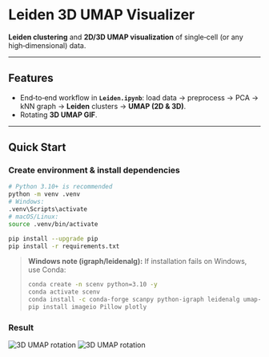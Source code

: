 # Leiden 3D UMAP Visualizer

**Leiden clustering** and **2D/3D UMAP visualization** of single‑cell (or any high‑dimensional) data.

---

## Features
- End‑to‑end workflow in **`Leiden.ipynb`**: load data → preprocess → PCA → kNN graph → **Leiden** clusters → **UMAP (2D & 3D)**.
- Rotating **3D UMAP GIF**.
  
---

## Quick Start

### Create environment & install dependencies
```bash
# Python 3.10+ is recommended
python -m venv .venv
# Windows:
.venv\Scripts\activate
# macOS/Linux:
source .venv/bin/activate

pip install --upgrade pip
pip install -r requirements.txt
```

> **Windows note (igraph/leidenalg):** If installation fails on Windows, use Conda:
> ```bash
> conda create -n scenv python=3.10 -y
> conda activate scenv
> conda install -c conda-forge scanpy python-igraph leidenalg umap-learn -y
> pip install imageio Pillow plotly
> ```

### Result

![3D UMAP rotation](output/umap3d_custom_detailed.gif)
![3D UMAP rotation](assets/umap3d.gif)
